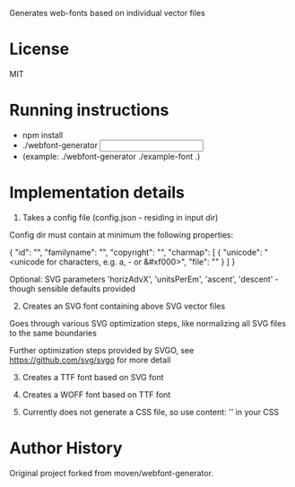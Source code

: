Generates web-fonts based on individual vector files

License
=======

MIT

Running instructions
====================

* npm install
* ./webfont-generator <input dir> <output dir>
* (example: ./webfont-generator ./example-font .)

Implementation details
======================

1. Takes a config file (config.json - residing in input dir)

Config dir must contain at minimum the following properties:

{
  "id": "<basename for generated files>",
  "familyname": "<name of font>",
  "copyright": "<copyright details>",
  "charmap": [
    {
      "unicode": "<unicode for characters, e.g. a, - or &#xf000>",
      "file": "<filename for individual vector file>"
    }
  ]
}

Optional: SVG parameters 'horizAdvX', 'unitsPerEm', 'ascent', 'descent' - though sensible defaults provided

2. Creates an SVG font containing above SVG vector files

Goes through various SVG optimization steps, like normalizing all SVG files to the same boundaries

Further optimization steps provided by SVGO, see https://github.com/svg/svgo for more detail

3. Creates a TTF font based on SVG font

4. Creates a WOFF font based on TTF font

5. Currently does not generate a CSS file, so use content: '<unicode>' in your CSS


Author History
==============
Original project forked from moven/webfont-generator.